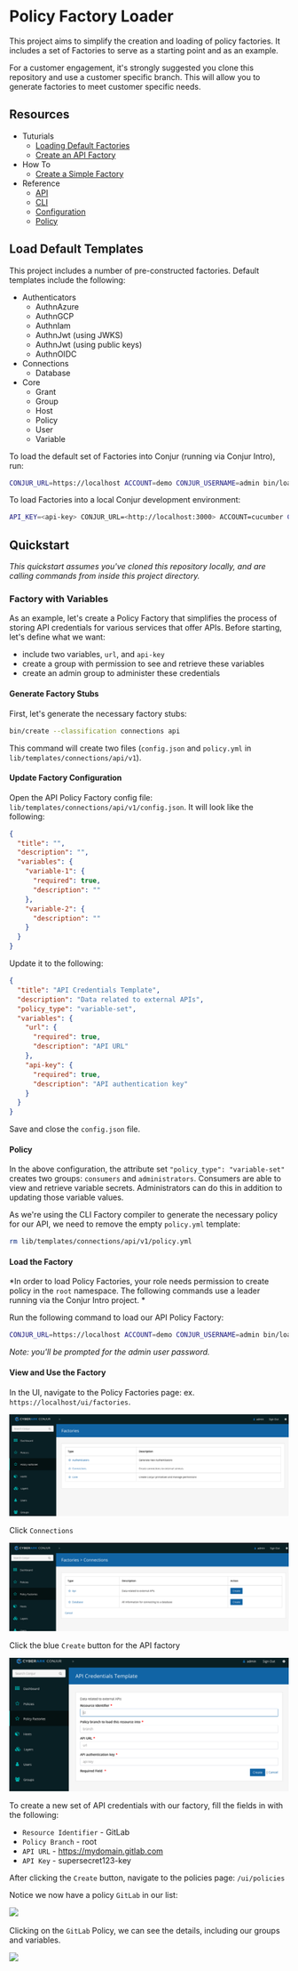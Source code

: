 # Policy Factory Loader

This project aims to simplify the creation and loading of policy factories.  It
includes a set of Factories to serve as a starting point and as an example.

For a customer engagement, it's strongly suggested you clone this repository and use
a customer specific branch. This will allow you to generate factories to meet customer
specific needs.

## Resources

- Tuturials
  - [Loading Default Factories](#load-default-templates)
  - [Create an API Factory](#factory-with-variables)
- How To
  - [Create a Simple Factory](docs/how-to-simple-factory.md)
- Reference
  - [API](docs/reference-api.md)
  - [CLI](docs/reference-cli.md)
  - [Configuration](docs/reference-configuration.md)
  - [Policy](docs/reference-policy.md)

## Load Default Templates

This project includes a number of pre-constructed factories. Default templates include the following:

- Authenticators
  - AuthnAzure
  - AuthnGCP
  - AuthnIam
  - AuthnJwt (using JWKS)
  - AuthnJwt (using public keys)
  - AuthnOIDC
- Connections
    - Database
- Core
  - Grant
  - Group
  - Host
  - Policy
  - User
  - Variable

To load the default set of Factories into Conjur (running via Conjur Intro), run:

```sh
CONJUR_URL=https://localhost ACCOUNT=demo CONJUR_USERNAME=admin bin/load default
```

To load Factories into a local Conjur development environment:

```sh
API_KEY=<api-key> CONJUR_URL=<http://localhost:3000> ACCOUNT=cucumber CONJUR_USERNAME=admin  bin/load
```

## Quickstart

*This quickstart assumes you've cloned this repository locally, and are calling commands from inside this project directory.*

### Factory with Variables

As an example, let's create a Policy Factory that simplifies the process of storing API credentials for various services that offer APIs. Before starting, let's define what we want:

- include two variables, `url`, and `api-key`
- create a group with permission to see and retrieve these variables
- create an admin group to administer these credentials

#### Generate Factory Stubs

First, let's generate the necessary factory stubs:

```sh
bin/create --classification connections api
```

This command will create two files (`config.json` and `policy.yml` in `lib/templates/connections/api/v1`).

#### Update Factory Configuration

Open the API Policy Factory config file: `lib/templates/connections/api/v1/config.json`.  It will look like the following:

```json
{
  "title": "",
  "description": "",
  "variables": {
    "variable-1": {
      "required": true,
      "description": ""
    },
    "variable-2": {
      "description": ""
    }
  }
}
```

Update it to the following:

```json
{
  "title": "API Credentials Template",
  "description": "Data related to external APIs",
  "policy_type": "variable-set",
  "variables": {
    "url": {
      "required": true,
      "description": "API URL"
    },
    "api-key": {
      "required": true,
      "description": "API authentication key"
    }
  }
}
```

Save and close the `config.json` file.

#### Policy

In the above configuration, the attribute set `"policy_type": "variable-set"`
creates two groups: `consumers` and `administrators`. Consumers are able to view
and retrieve variable secrets. Administrators can do this in addition to updating
those variable values.

As we're using the CLI Factory compiler to generate the necessary policy for our API, we need to remove the empty `policy.yml` template:

```sh
rm lib/templates/connections/api/v1/policy.yml
```

#### Load the Factory

*In order to load Policy Factories, your role needs permission to create policy in the `root` namespace. The following commands use a leader running via the Conjur Intro project.
*

Run the following command to load our API Policy Factory:

```sh
CONJUR_URL=https://localhost ACCOUNT=demo CONJUR_USERNAME=admin bin/load
```

*Note: you'll be prompted for the admin user password.*

#### View and Use the Factory

In the UI, navigate to the Policy Factories page: ex. `https://localhost/ui/factories`.

![](docs/assets/factory-classifications.png)

Click `Connections`

![](docs/assets/factory-classification-list.png)

Click the blue `Create` button for the API factory

![](docs/assets/factory-form.png)

To create a new set of API credentials with our factory, fill the fields in with the following:

- `Resource Identifier` - GitLab
- `Policy Branch` - root
- `API URL` - https://mydomain.gitlab.com
- `API Key` - supersecret123-key

After clicking the `Create` button, navigate to the policies page: `/ui/policies`

Notice we now have a policy `GitLab` in our list:

![](docs/assets/policies.png)


Clicking on the `GitLab` Policy, we can see the details, including our groups and variables.

![](docs/assets/policy-details.png)
